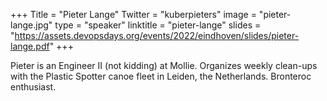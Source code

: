 +++
Title = "Pieter Lange"
Twitter = "kuberpieters"
image = "pieter-lange.jpg"
type = "speaker"
linktitle = "pieter-lange"
slides = "https://assets.devopsdays.org/events/2022/eindhoven/slides/pieter-lange.pdf"
+++

Pieter is an Engineer II (not kidding) at Mollie. Organizes weekly clean-ups with the Plastic Spotter canoe fleet in Leiden, the Netherlands. Bronteroc enthusiast. 